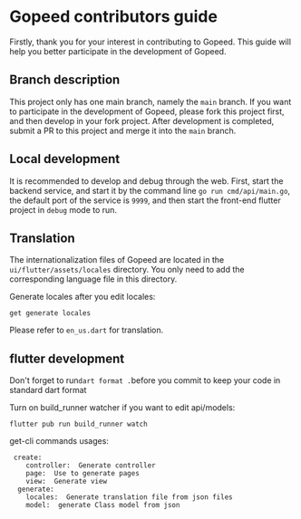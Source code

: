 # Gopeed contributors guide

Firstly, thank you for your interest in contributing to Gopeed. This guide will help you better
participate in the development of Gopeed.

## Branch description

This project only has one main branch, namely the `main` branch. If you want to participate in the
development of Gopeed, please fork this project first, and then develop in your fork project. After
development is completed, submit a PR to this project and merge it into the `main` branch.

## Local development

It is recommended to develop and debug through the web. First, start the backend service, and start
it by the command line `go run cmd/api/main.go`, the default port of the service is `9999`, and then
start the front-end flutter project in `debug` mode to run.

## Translation

The internationalization files of Gopeed are located in the `ui/flutter/assets/locales` directory.
You only need to add the corresponding language file in this directory.


Generate locales after you edit locales:


```
get generate locales 
```

Please refer to `en_us.dart` for translation.

## flutter development

Don't forget to run`dart format .`before you commit to keep your code in standard dart format

Turn on build_runner watcher if you want to edit api/models:

```
flutter pub run build_runner watch
```


get-cli commands usages:

```
 create:  
    controller:  Generate controller
    page:  Use to generate pages
    view:  Generate view
  generate:
    locales:  Generate translation file from json files
    model:  generate Class model from json
```

